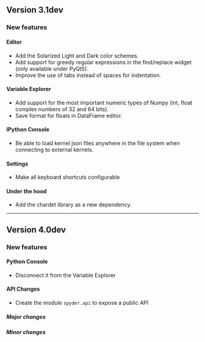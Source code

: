 ## Version 3.1dev

### New features

#### Editor
* Add the Solarized Light and Dark color schemes.
* Add support for greedy regular expressions in the find/replace widget
  (only available under PyQt5).
* Improve the use of tabs instead of spaces for indentation.

#### Variable Explorer
* Add support for the most important numeric types of Numpy (int, float
  complex numbers of 32 and 64 bits).
* Save format for floats in DataFrame editor.

#### IPython Console
* Be able to load kernel json files anywhere in the file system when
  connecting to external kernels.

#### Settings
* Make all keyboard shortcuts configurable

#### Under the hood
* Add the chardet library as a new dependency.


----


## Version 4.0dev

### New features

#### Python Console
* Disconnect it from the Variable Explorer

#### API Changes
* Create the module `spyder.api` to expose a public API

##### Major changes

##### Minor changes
